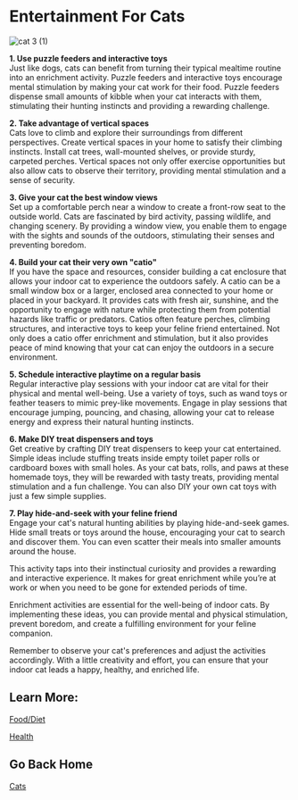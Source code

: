 # Entertainment For Cats 

![cat 3 (1)](https://github.com/user-attachments/assets/adc74ede-8c4b-4411-9ae3-92d42f496278)

**1. Use puzzle feeders and interactive toys**  
Just like dogs, cats can benefit from turning their typical mealtime routine into an enrichment activity. Puzzle feeders and interactive toys encourage mental stimulation by making your cat work for their food.
Puzzle feeders dispense small amounts of kibble when your cat interacts with them, stimulating their hunting instincts and providing a rewarding challenge.  

**2. Take advantage of vertical spaces**  
Cats love to climb and explore their surroundings from different perspectives. Create vertical spaces in your home to satisfy their climbing instincts.
Install cat trees, wall-mounted shelves, or provide sturdy, carpeted perches. Vertical spaces not only offer exercise opportunities but also allow cats to observe their territory, providing mental stimulation and a sense of security.  

**3. Give your cat the best window views**  
Set up a comfortable perch near a window to create a front-row seat to the outside world. Cats are fascinated by bird activity, passing wildlife, and changing scenery.
By providing a window view, you enable them to engage with the sights and sounds of the outdoors, stimulating their senses and preventing boredom.  

**4. Build your cat their very own "catio"**  
If you have the space and resources, consider building a cat enclosure that allows your indoor cat to experience the outdoors safely. A catio can be a small window box or a larger, enclosed area connected to your home or placed in your backyard. It provides cats with fresh air, sunshine, and the opportunity to engage with nature while protecting them from potential hazards like traffic or predators.
Catios often feature perches, climbing structures, and interactive toys to keep your feline friend entertained. Not only does a catio offer enrichment and stimulation, but it also provides peace of mind knowing that your cat can enjoy the outdoors in a secure environment.  

**5. Schedule interactive playtime on a regular basis**  
Regular interactive play sessions with your indoor cat are vital for their physical and mental well-being. Use a variety of toys, such as wand toys or feather teasers to mimic prey-like movements.
Engage in play sessions that encourage jumping, pouncing, and chasing, allowing your cat to release energy and express their natural hunting instincts.  

**6. Make DIY treat dispensers and toys**  
Get creative by crafting DIY treat dispensers to keep your cat entertained. Simple ideas include stuffing treats inside empty toilet paper rolls or cardboard boxes with small holes.
As your cat bats, rolls, and paws at these homemade toys, they will be rewarded with tasty treats, providing mental stimulation and a fun challenge.
You can also DIY your own cat toys with just a few simple supplies.  

**7. Play hide-and-seek with your feline friend**  
Engage your cat's natural hunting abilities by playing hide-and-seek games. Hide small treats or toys around the house, encouraging your cat to search and discover them. You can even scatter their meals into smaller amounts around the house.  

This activity taps into their instinctual curiosity and provides a rewarding and interactive experience. It makes for great enrichment while you’re at work or when you need to be gone for extended periods of time.

Enrichment activities are essential for the well-being of indoor cats. By implementing these ideas, you can provide mental and physical stimulation, prevent boredom, and create a fulfilling environment for your feline companion.

Remember to observe your cat's preferences and adjust the activities accordingly. With a little creativity and effort, you can ensure that your indoor cat leads a happy, healthy, and enriched life.  

## Learn More: 
[Food/Diet](diet.md)

[Health](health.md) 

## Go Back Home 

[Cats](../cats.md)

